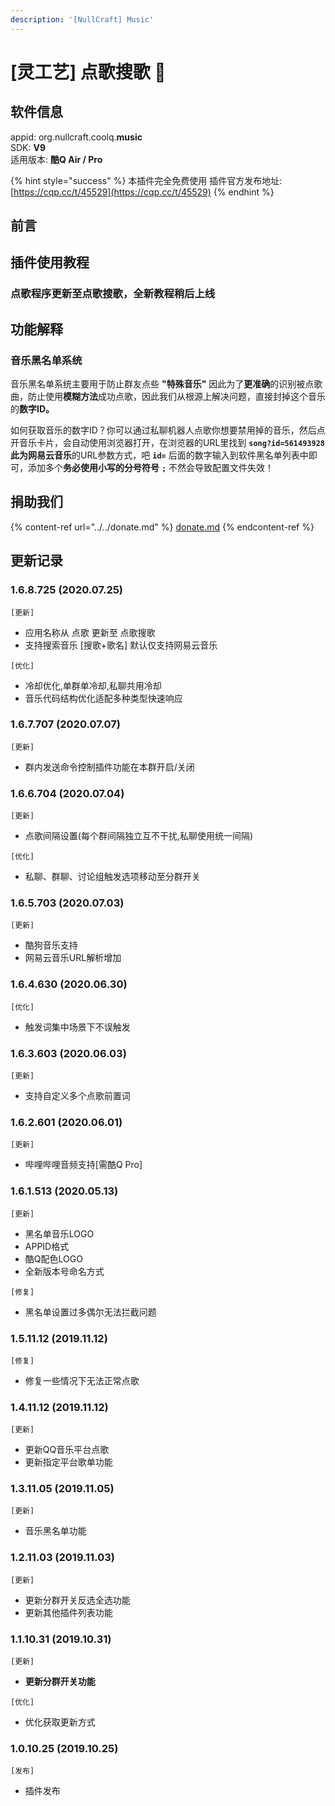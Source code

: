 ```yaml
---
description: '[NullCraft] Music'
---
```


# \[灵工艺] 点歌搜歌 🎉

## 软件信息

appid: org.nullcraft.coolq.**music**\
SDK: **V9**\
适用版本: **酷Q Air / Pro**

{% hint style="success" %}
本插件完全免费使用  插件官方发布地址:[https://cqp.cc/t/45529](https://cqp.cc/t/45529)
{% endhint %}

## 前言

## 插件使用教程

### 点歌程序更新至点歌搜歌，全新教程稍后上线

## **功能解释**

### **音乐黑名单系统**

音乐黑名单系统主要用于防止群友点些 **"特殊音乐"** 因此为了**更准确**的识别被点歌曲，防止使用**模糊方法**成功点歌，因此我们从根源上解决问题，直接封掉这个音乐的**数字ID。**

如何获取音乐的数字ID？你可以通过私聊机器人点歌你想要禁用掉的音乐，然后点开音乐卡片，会自动使用浏览器打开，在浏览器的URL里找到 **`song?id=561493928 `**此为**网易云音乐**的URL参数方式，吧 **`id=`** 后面的数字输入到软件黑名单列表中即可，添加多个**务必使用小写的分号符号** **`;`** 不然会导致配置文件失效！

## 捐助我们

{% content-ref url="../../donate.md" %}
[donate.md](../../donate.md)
{% endcontent-ref %}

## **更新记录**

### **1.6.8.725 (2020.07.25)**

`[更新]`

* 应用名称从 点歌 更新至 点歌搜歌
* 支持搜索音乐 \[搜歌+歌名] 默认仅支持网易云音乐

`[优化]`

* 冷却优化,单群单冷却,私聊共用冷却
* 音乐代码结构优化适配多种类型快速响应

### **1.6.7.707 (2020.07.07)**

`[更新]`

* 群内发送命令控制插件功能在本群开启/关闭

### **1.6.6.704 (2020.07.04)**

`[更新]`

* 点歌间隔设置(每个群间隔独立互不干扰,私聊使用统一间隔)

`[优化]`

* 私聊、群聊、讨论组触发选项移动至分群开关

### **1.6.5.703 (2020.07.03)**

`[更新]`

* 酷狗音乐支持
* 网易云音乐URL解析增加

### **1.6.4.630 (2020.06.30)**

`[优化]`

* 触发词集中场景下不误触发

### **1.6.3.603 (2020.06.03)**

`[更新]`

* 支持自定义多个点歌前置词

### **1.6.2.601 (2020.06.01)**

`[更新]`

* 哔哩哔哩音频支持\[需酷Q Pro]

### **1.6.1.513 (2020.05.13)**

`[更新]`

* 黑名单音乐LOGO
* APPID格式
* 酷Q配色LOGO
* 全新版本号命名方式

`[修复]`

* 黑名单设置过多偶尔无法拦截问题

### **1.5.11.12 (2019.11.12)**

`[修复]`

* 修复一些情况下无法正常点歌

### **1.4.11.12 (2019.11.12)**

`[更新]`

* 更新QQ音乐平台点歌
* 更新指定平台歌单功能

### **1.3.11.05 (2019.11.05)**

`[更新]`

* 音乐黑名单功能

### **1.2.11.03 (2019.11.03)**

`[更新]`

* 更新分群开关反选全选功能
* 更新其他插件列表功能

### **1.1.10.31 (2019.10.31)**

`[更新]`

* **更新分群开关功能**

`[优化]`

* 优化获取更新方式

### **1.0.10.25 (2019.10.25)**

`[发布]`

* 插件发布
